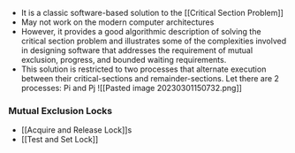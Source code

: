 - It is a classic software-based solution to the [[Critical Section Problem]]
- May not work on the modern computer architectures
- However, it provides a good algorithmic description of solving the critical section problem and illustrates some of the complexities involved in designing software that addresses the requirement of mutual exclusion, progress, and bounded waiting requirements.
- This solution is restricted to two processes that alternate execution between their critical-sections and remainder-sections.
Let there are 2 processes:
Pi and 
Pj
![[Pasted image 20230301150732.png]]

### Mutual Exclusion Locks
- [[Acquire and Release Lock]]s
- [[Test and Set Lock]]




